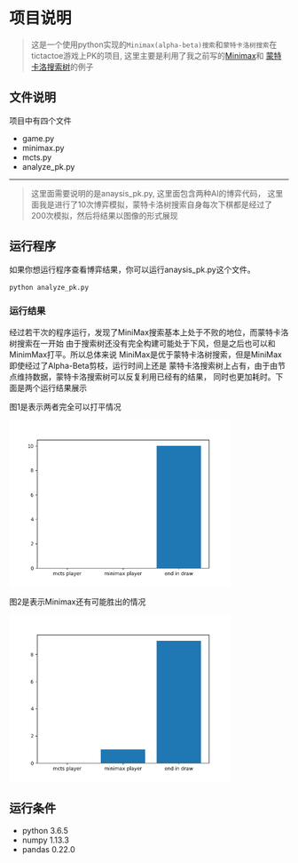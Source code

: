 # 项目说明

> 这是一个使用python实现的``Minimax(alpha-beta)搜索``和``蒙特卡洛树搜索``在tictactoe游戏上PK的项目,
这里主要是利用了我之前写的[Minimax](https://github.com/zhuliquan/tictactoe_minimax)和
[蒙特卡洛搜索树](https://github.com/zhuliquan/tictactoe_mcts)的例子

## 文件说明

项目中有四个文件
- game.py 
- minimax.py
- mcts.py 
- analyze_pk.py
---
>这里面需要说明的是anaysis_pk.py, 这里面包含两种AI的博弈代码，
这里面我是进行了10次博弈模拟，蒙特卡洛树搜索自身每次下棋都是经过了
200次模拟，然后将结果以图像的形式展现

## 运行程序
如果你想运行程序查看博弈结果，你可以运行anaysis_pk.py这个文件。
```
python analyze_pk.py
```

### 运行结果
经过若干次的程序运行，发现了MiniMax搜索基本上处于不败的地位，而蒙特卡洛树搜索在一开始
由于搜索树还没有完全构建可能处于下风，但是之后也可以和MinimMax打平。所以总体来说
MiniMax是优于蒙特卡洛树搜索，但是MiniMax即使经过了Alpha-Beta剪枝，运行时间上还是
蒙特卡洛搜索树上占有，由于由节点维持数据，蒙特卡洛搜索树可以反复利用已经有的结果，
同时也更加耗时。下面是两个运行结果展示
<div>
<p>图1是表示两者完全可以打平情况</p>
<img src="./result_1.png" height=300 width=400>
</div>
<div>
<p>图2是表示Minimax还有可能胜出的情况</p>
<img src="./result_2.png" height=300 width=400>
</div>

## 运行条件
- python 3.6.5
- numpy 1.13.3
- pandas 0.22.0
